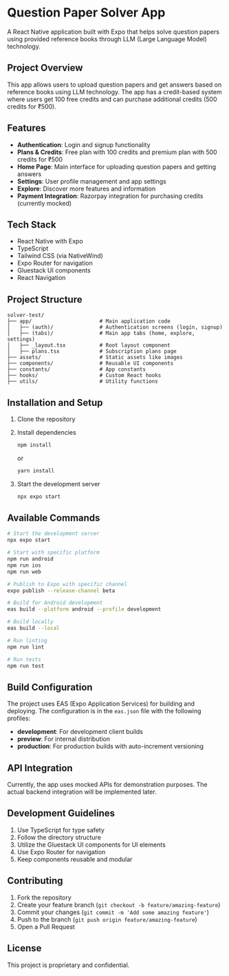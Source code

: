 # Question Paper Solver App

A React Native application built with Expo that helps solve question papers using provided reference books through LLM (Large Language Model) technology.

## Project Overview

This app allows users to upload question papers and get answers based on reference books using LLM technology. The app has a credit-based system where users get 100 free credits and can purchase additional credits (500 credits for ₹500).

## Features

- **Authentication**: Login and signup functionality
- **Plans & Credits**: Free plan with 100 credits and premium plan with 500 credits for ₹500
- **Home Page**: Main interface for uploading question papers and getting answers
- **Settings**: User profile management and app settings
- **Explore**: Discover more features and information
- **Payment Integration**: Razorpay integration for purchasing credits (currently mocked)

## Tech Stack

- React Native with Expo
- TypeScript
- Tailwind CSS (via NativeWind)
- Expo Router for navigation
- Gluestack UI components
- React Navigation

## Project Structure

```
solver-test/
├── app/                      # Main application code
│   ├── (auth)/               # Authentication screens (login, signup)
│   ├── (tabs)/               # Main app tabs (home, explore, settings)
│   ├── _layout.tsx           # Root layout component
│   ├── plans.tsx             # Subscription plans page
├── assets/                   # Static assets like images
├── components/               # Reusable UI components
├── constants/                # App constants
├── hooks/                    # Custom React hooks
├── utils/                    # Utility functions
```

## Installation and Setup

1. Clone the repository

2. Install dependencies
   ```bash
   npm install
   ```
   or
   ```bash
   yarn install
   ```

3. Start the development server
   ```bash
   npx expo start
   ```

## Available Commands

```bash
# Start the development server
npx expo start

# Start with specific platform
npm run android
npm run ios
npm run web

# Publish to Expo with specific channel
expo publish --release-channel beta

# Build for Android development
eas build --platform android --profile development

# Build locally
eas build --local

# Run linting
npm run lint

# Run tests
npm run test
```

## Build Configuration

The project uses EAS (Expo Application Services) for building and deploying. The configuration is in the `eas.json` file with the following profiles:

- **development**: For development client builds
- **preview**: For internal distribution
- **production**: For production builds with auto-increment versioning

## API Integration

Currently, the app uses mocked APIs for demonstration purposes. The actual backend integration will be implemented later.

## Development Guidelines

1. Use TypeScript for type safety
2. Follow the directory structure
3. Utilize the Gluestack UI components for UI elements
4. Use Expo Router for navigation
5. Keep components reusable and modular

## Contributing

1. Fork the repository
2. Create your feature branch (`git checkout -b feature/amazing-feature`)
3. Commit your changes (`git commit -m 'Add some amazing feature'`)
4. Push to the branch (`git push origin feature/amazing-feature`)
5. Open a Pull Request

## License

This project is proprietary and confidential.
